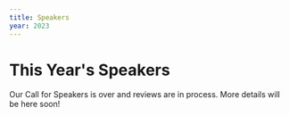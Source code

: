```yaml
---
title: Speakers
year: 2023
---
```


# This Year's Speakers

<div class="icon-hr"></div>

Our Call for Speakers is over and reviews are in process. More details will be here soon!